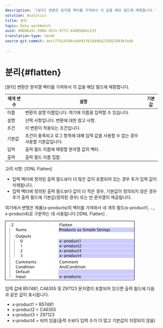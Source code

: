 ```yaml
---
description: '[분리] 변환은 문자열 벡터를 가져와서 각 값을 해당 필드에 매핑합니다.'
solution: Analytics
title: 분리
topic: Data workbench
uuid: 00b06a5c-506b-45fe-9773-44d65b8ec233
translation-type: tm+mt
source-git-commit: aec1f7b14198cdde91f61d490a235022943bfedb

---
```



# 분리{#flatten}

[분리] 변환은 문자열 벡터를 가져와서 각 값을 해당 필드에 매핑합니다.

| 매개 변수 | 설명 | 기본값 |
|---|---|---|
|  이름  | 변환의 설명 이름입니다. 여기에 이름을 입력할 수 있습니다. |  |
| 설명 | 선택 사항입니다. 변환에 대한 참고 사항. |  |
| 조건 | 이 변환이 적용되는 조건입니다. |  |
| 기본값 | 조건이 충족되고 로그 항목에 대해 입력 값을 사용할 수 없는 경우 사용할 기본값입니다. |  |
| 입력 | 출력 필드 이름에 매핑할 문자열 값의 벡터. |  |
| 출력 | 출력 필드 이름 집합. |  |

고려 사항: [!DNL Flatten]

* 입력 벡터에 정의된 출력 필드보다 더 많은 값이 포함되어 있는 경우 추가 입력 값이 삭제됩니다.
* 입력 벡터에 정의된 출력 필드보다 값이 더 적은 경우, 기본값이 정의되지 않은 경우 추가 출력 필드에 기본값(정의된 경우) 또는 빈 문자열이 제공됩니다.

여기에서 변형은 제품(x-products)의 벡터를 가져와서 네 개의 필드(x-product1, ..., x-product4)로 구분하는 데 사용됩니다 [!DNL Flatten] .

![](assets/cfg_TransformationType_Flatten.png)

입력 값에 B57481, C46355 및 Z97123 문자열이 포함되어 있으면 출력 필드에 다음과 같은 값이 표시됩니다.

* x-product1 = B57481
* x-product2 = C46355
* x-product3 = Z97123
* x-product4 = 비어 있음(출력 수보다 입력 수가 더 많고 기본값이 지정되지 않음)

